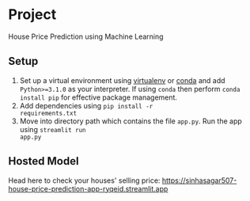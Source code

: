 # Project 
House Price Prediction using Machine Learning 

## Setup
1. Set up a virtual environment using [virtualenv](https://packaging.python.org/en/latest/guides/installing-using-pip-and-virtual-environments/#creating-a-virtual-environment) or [conda](https://conda.io/projects/conda/en/latest/user-guide/tasks/manage-environments.html) and add <code>Python>=3.1.0</code> as your interpreter. If using <code>conda</code> then perform <code>conda install pip</code> for effective package management.  
2. Add dependencies using <code>pip install -r requirements.txt</code>
3. Move into directory path which contains the file <code>app.py</code>. Run the app using <code>streamlit run app.py</code>

## Hosted Model
Head here to check your houses' selling price: https://sinhasagar507-house-price-prediction-app-ryqeid.streamlit.app


